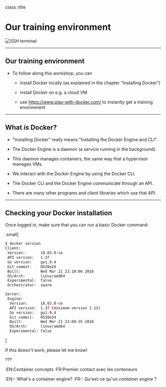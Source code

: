 
class: title

# Our training environment

![SSH terminal](images/title-our-training-environment.jpg)

---

## Our training environment

- To follow along this workshop, you can

  - install Docker locally (as explained in the chapter "Installing Docker")

  - install Docker on e.g. a cloud VM

  - use https://www.play-with-docker.com/ to instantly get a training environment

---

<!-- ## Our Docker VM

*This section assumes that you are following this course as part of
a tutorial, training or workshop, where each student is given an
individual Docker VM.*

- The VM is created just before the training.

- It will stay up during the whole training.

- It will be destroyed shortly after the training.

- It comes pre-loaded with Docker and some other useful tools. -->
<!-- 
--- -->

## What *is* Docker?

- "Installing Docker" really means "Installing the Docker Engine and CLI".

- The Docker Engine is a daemon (a service running in the background).

- This daemon manages containers, the same way that a hypervisor manages VMs.

- We interact with the Docker Engine by using the Docker CLI.

- The Docker CLI and the Docker Engine communicate through an API.

- There are many other programs and client libraries which use that API.

---

## Checking your Docker installation

Once logged in, make sure that you can run a basic Docker command:

.small[
```bash
$ docker version
Client:
 Version:       18.03.0-ce
 API version:   1.37
 Go version:    go1.9.4
 Git commit:    0520e24
 Built:         Wed Mar 21 23:10:06 2018
 OS/Arch:       linux/amd64
 Experimental:  false
 Orchestrator:  swarm

Server:
 Engine:
  Version:      18.03.0-ce
  API version:  1.37 (minimum version 1.12)
  Go version:   go1.9.4
  Git commit:   0520e24
  Built:        Wed Mar 21 23:08:35 2018
  OS/Arch:      linux/amd64
  Experimental: false
```
]

If this doesn't work, please let me know!

???

:EN:Container concepts
:FR:Premier contact avec les conteneurs

:EN:- What's a container engine?
:FR:- Qu'est-ce qu'un *container engine* ?
